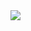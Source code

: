 <img src="https://scontent.fbog9-1.fna.fbcdn.net/v/t1.6435-9/173093186_803840163884193_1634066376585725285_n.jpg?_nc_cat=109&ccb=1-3&_nc_sid=730e14&_nc_ohc=fvX6j0y_ZmEAX-KBsFX&_nc_ht=scontent.fbog9-1.fna&oh=ebdd46159e7de38331dc80988d533eaa&oe=60988D55"/>
